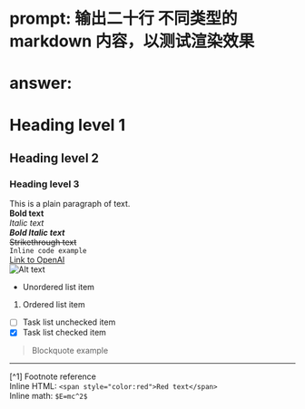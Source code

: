 # prompt: 输出二十行 不同类型的markdown 内容，以测试渲染效果
# answer: 
 # Heading level 1  
## Heading level 2  
### Heading level 3  
This is a plain paragraph of text.  
**Bold text**  
*Italic text*  
***Bold Italic text***  
~~Strikethrough text~~  
`Inline code example`  
[Link to OpenAI](https://openai.com)  
![Alt text](https://example.com/image.png)  
- Unordered list item  
1. Ordered list item  
- [ ] Task list unchecked item  
- [x] Task list checked item  
> Blockquote example  
---  
[^1] Footnote reference  
Inline HTML: `<span style="color:red">Red text</span>`  
Inline math: `$E=mc^2$`
